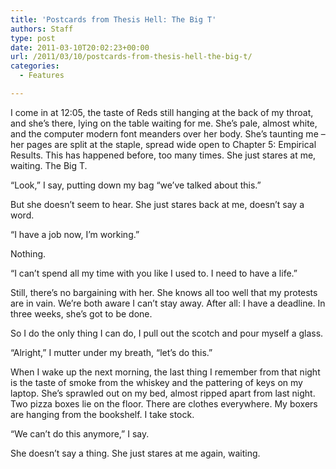 ```yaml
---
title: 'Postcards from Thesis Hell: The Big T'
authors: Staff
type: post
date: 2011-03-10T20:02:23+00:00
url: /2011/03/10/postcards-from-thesis-hell-the-big-t/
categories:
  - Features

---
```

I come in at 12:05, the taste of Reds still hanging at the back of my throat, and she’s there, lying on the table waiting for me. She’s pale, almost white, and the computer modern font meanders over her body. She’s taunting me – her pages are split at the staple, spread wide open to Chapter 5: Empirical Results. This has happened before, too many times. She just stares at me, waiting. The Big T.

“Look,” I say, putting down my bag “we’ve talked about this.”

But she doesn’t seem to hear. She just stares back at me, doesn’t say a word.

“I have a job now, I’m working.”

Nothing.

“I can’t spend all my time with you like I used to. I need to have a life.”

Still, there’s no bargaining with her. She knows all too well that my protests are in vain. We’re both aware I can’t stay away. After all: I have a deadline. In three weeks, she’s got to be done.

So I do the only thing I can do, I pull out the scotch and pour myself a glass.

“Alright,” I mutter under my breath, “let’s do this.”

When I wake up the next morning, the last thing I remember from that night is the taste of smoke from the whiskey and the pattering of keys on my laptop. She’s sprawled out on my bed, almost ripped apart from last night. Two pizza boxes lie on the floor. There are clothes everywhere. My boxers are hanging from the bookshelf. I take stock.

“We can’t do this anymore,” I say.

She doesn’t say a thing. She just stares at me again, waiting.